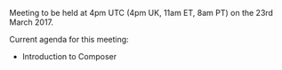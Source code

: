 Meeting to be held at 4pm UTC (4pm UK, 11am ET, 8am PT) on the 23rd March 2017.

Current agenda for this meeting:

* Introduction to Composer